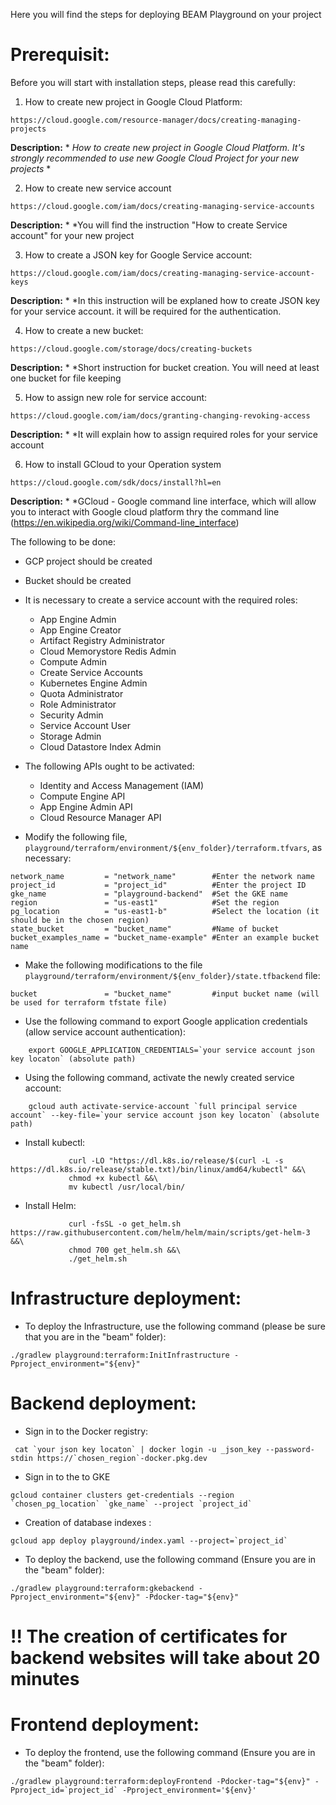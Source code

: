 <!--
    Licensed to the Apache Software Foundation (ASF) under one
    or more contributor license agreements.  See the NOTICE file
    distributed with this work for additional information
    regarding copyright ownership.  The ASF licenses this file
    to you under the Apache License, Version 2.0 (the
    "License"); you may not use this file except in compliance
    with the License.  You may obtain a copy of the License at

      http://www.apache.org/licenses/LICENSE-2.0

    Unless required by applicable law or agreed to in writing,
    software distributed under the License is distributed on an
    "AS IS" BASIS, WITHOUT WARRANTIES OR CONDITIONS OF ANY
    KIND, either express or implied.  See the License for the
    specific language governing permissions and limitations
    under the License.
-->
Here you will find the steps for deploying BEAM Playground on your project

# Prerequisit:

Before you will start with installation steps, please read this carefully:
1. How to create new project in Google Cloud Platform:
```
https://cloud.google.com/resource-manager/docs/creating-managing-projects
```
**Description:** * *How to create new project in Google Cloud Platform. It's strongly recommended to use new Google Cloud Project for your new projects* *

2. How to create new service account
```
https://cloud.google.com/iam/docs/creating-managing-service-accounts
```
**Description:** * *You will find the instruction "How to create Service account" for your new project

3. How to create a JSON key for Google Service account:
```
https://cloud.google.com/iam/docs/creating-managing-service-account-keys
```
**Description:** * *In this instruction will be explaned how to create JSON key for your service account. it will be required for the authentication.

4. How to create a new bucket:
```
https://cloud.google.com/storage/docs/creating-buckets
```
**Description:** * *Short instruction for bucket creation. You will need at least one bucket for file keeping

5. How to assign new role for service account:
```
https://cloud.google.com/iam/docs/granting-changing-revoking-access
```
**Description:** * *It will explain how to assign required roles for your service account

6. How to install GCloud to your Operation system
```
https://cloud.google.com/sdk/docs/install?hl=en
```
**Description:** * *GCloud - Google command line interface, which will allow you to interact with Google cloud platform thry the command line (https://en.wikipedia.org/wiki/Command-line_interface)


The following to be done:

* GCP project should be created
* Bucket should be created
* It is necessary to create a service account with the required roles:
   - App Engine Admin
   - App Engine Creator
   - Artifact Registry Administrator
   - Cloud Memorystore Redis Admin
   - Compute Admin
   - Create Service Accounts
   - Kubernetes Engine Admin
   - Quota Administrator
   - Role Administrator
   - Security Admin
   - Service Account User
   - Storage Admin
   - Cloud Datastore Index Admin

* The following APIs ought to be activated:
   - Identity and Access Management (IAM)
   - Compute Engine API
   - App Engine Admin API
   - Cloud Resource Manager API

* Modify the following file, `playground/terraform/environment/${env_folder}/terraform.tfvars`, as necessary:
```
network_name         = "network_name"        #Enter the network name
project_id           = "project_id"          #Enter the project ID
gke_name             = "playground-backend"  #Set the GKE name
region               = "us-east1"            #Set the region
pg_location          = "us-east1-b"          #Select the location (it should be in the chosen region)
state_bucket         = "bucket_name"         #Name of bucket
bucket_examples_name = "bucket_name-example" #Enter an example bucket name
```
* Make the following modifications to the file `playground/terraform/environment/${env_folder}/state.tfbackend` file:
```
bucket               = "bucket_name"         #input bucket name (will be used for terraform tfstate file)
```
* Use the following command to export Google application credentials (allow service account authentication):
```
    export GOOGLE_APPLICATION_CREDENTIALS=`your service account json key locaton` (absolute path)
```
* Using the following command, activate the newly created service account:
```
    gcloud auth activate-service-account `full principal service account` --key-file=`your service account json key locaton` (absolute path)
```
* Install kubectl:
```
             curl -LO "https://dl.k8s.io/release/$(curl -L -s https://dl.k8s.io/release/stable.txt)/bin/linux/amd64/kubectl" &&\
             chmod +x kubectl &&\
             mv kubectl /usr/local/bin/
```
* Install Helm:
```
             curl -fsSL -o get_helm.sh https://raw.githubusercontent.com/helm/helm/main/scripts/get-helm-3 &&\
             chmod 700 get_helm.sh &&\
             ./get_helm.sh
```
# Infrastructure deployment:
* To deploy the Infrastructure, use the following command (please be sure that you are in the "beam" folder):
```
./gradlew playground:terraform:InitInfrastructure -Pproject_environment="${env}"
```
# Backend deployment:
* Sign in to the Docker registry:
```
 cat `your json key locaton` | docker login -u _json_key --password-stdin https://`chosen_region`-docker.pkg.dev
```
* Sign in to the to GKE
```
gcloud container clusters get-credentials --region `chosen_pg_location` `gke_name` --project `project_id`
```
* Creation of database indexes :
```
gcloud app deploy playground/index.yaml --project=`project_id`
```
* To deploy the backend, use the following command (Ensure you are in the "beam" folder):
```
./gradlew playground:terraform:gkebackend -Pproject_environment="${env}" -Pdocker-tag="${env}"
```
# !! The creation of certificates for backend websites will take about 20 minutes
# Frontend deployment:
* To deploy the frontend, use the following command (Ensure you are in the "beam" folder):
```
./gradlew playground:terraform:deployFrontend -Pdocker-tag="${env}" -Pproject_id=`project_id` -Pproject_environment='${env}'
```
